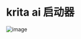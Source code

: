 # krita ai 启动器

![image](https://github.com/user-attachments/assets/7ff74400-61e7-4fb8-9ef3-ff231f8c97e9)
